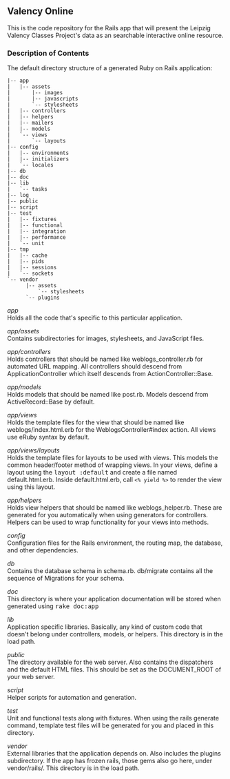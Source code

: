 ## Valency Online 

This is the code repository for the Rails app that will present the Leipzig Valency Classes Project's data as an searchable interactive online resource.

### Description of Contents

The default directory structure of a generated Ruby on Rails application:

	|-- app
	|   |-- assets
	|       |-- images
	|       |-- javascripts
	|       `-- stylesheets
	|   |-- controllers
	|   |-- helpers
	|   |-- mailers
	|   |-- models
	|   `-- views
	|       `-- layouts
	|-- config
	|   |-- environments
	|   |-- initializers
	|   `-- locales
	|-- db
	|-- doc
	|-- lib
	|   `-- tasks
	|-- log
	|-- public
	|-- script
	|-- test
	|   |-- fixtures
	|   |-- functional
	|   |-- integration
	|   |-- performance
	|   `-- unit
	|-- tmp
	|   |-- cache
	|   |-- pids
	|   |-- sessions
	|   `-- sockets
	`-- vendor
		  |-- assets
			  `-- stylesheets
		  `-- plugins

*app* <br/>
  Holds all the code that's specific to this particular application.

*app/assets* <br/>
  Contains subdirectories for images, stylesheets, and JavaScript files.

*app/controllers* <br/>
  Holds controllers that should be named like weblogs_controller.rb for
  automated URL mapping. All controllers should descend from
  ApplicationController which itself descends from ActionController::Base.

*app/models* <br/>
  Holds models that should be named like post.rb. Models descend from
  ActiveRecord::Base by default.

*app/views* <br/>
  Holds the template files for the view that should be named like
  weblogs/index.html.erb for the WeblogsController#index action. All views use
  eRuby syntax by default.

*app/views/layouts* <br/>
  Holds the template files for layouts to be used with views. This models the
  common header/footer method of wrapping views. In your views, define a layout
  using the <tt>layout :default</tt> and create a file named default.html.erb.
  Inside default.html.erb, call `<% yield %>` to render the view using this
  layout.

*app/helpers* <br/>
  Holds view helpers that should be named like weblogs_helper.rb. These are
  generated for you automatically when using generators for controllers.
  Helpers can be used to wrap functionality for your views into methods.

*config* <br/>
  Configuration files for the Rails environment, the routing map, the database,
  and other dependencies.

*db* <br/>
  Contains the database schema in schema.rb. db/migrate contains all the
  sequence of Migrations for your schema.

*doc* <br/>
  This directory is where your application documentation will be stored when
  generated using <tt>rake doc:app</tt>

*lib* <br/>
  Application specific libraries. Basically, any kind of custom code that
  doesn't belong under controllers, models, or helpers. This directory is in
  the load path.

*public* <br/>
  The directory available for the web server. Also contains the dispatchers and the
  default HTML files. This should be set as the DOCUMENT_ROOT of your web
  server.

*script* <br/>
  Helper scripts for automation and generation.

*test* <br/>
  Unit and functional tests along with fixtures. When using the rails generate
  command, template test files will be generated for you and placed in this
  directory.

*vendor* <br/>
  External libraries that the application depends on. Also includes the plugins
  subdirectory. If the app has frozen rails, those gems also go here, under
  vendor/rails/. This directory is in the load path.
